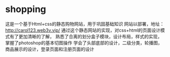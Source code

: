 # shopping
这是一个基于Html+css的静态购物网站，用于巩固基础知识
网站以部署，地址：http://carol123.web3v.vip/
通过这个静态网站的实现，对css+html的页面设计模式有了更加清晰的了解，
熟悉了合离的划分盒子模块，设计布局，样式的实现，掌握了photoshop的基本切图操作
学会了头部底部的设计，二级分类，轮播图，商品展示的设计，登录页面和注册页面的设计

